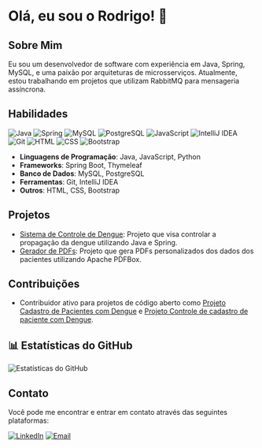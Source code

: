 # Olá, eu sou o Rodrigo! 👋

## Sobre Mim
Eu sou um desenvolvedor de software com experiência em Java, Spring, MySQL, e uma paixão por arquiteturas de microsserviços. Atualmente, estou trabalhando em projetos que utilizam RabbitMQ para mensageria assíncrona.

## Habilidades
![Java](https://img.shields.io/badge/Java-ED8B00?style=for-the-badge&logo=java&logoColor=white)
![Spring](https://img.shields.io/badge/Spring-6DB33F?style=for-the-badge&logo=spring&logoColor=white)
![MySQL](https://img.shields.io/badge/MySQL-4479A1?style=for-the-badge&logo=mysql&logoColor=white)
![PostgreSQL](https://img.shields.io/badge/PostgreSQL-336791?style=for-the-badge&logo=postgresql&logoColor=white)
![JavaScript](https://img.shields.io/badge/JavaScript-F7DF1E?style=for-the-badge&logo=javascript&logoColor=black)
![IntelliJ IDEA](https://img.shields.io/badge/IntelliJ_IDEA-000000?style=for-the-badge&logo=intellij-idea&logoColor=white)
![Git](https://img.shields.io/badge/Git-F05032?style=for-the-badge&logo=git&logoColor=white)
![HTML](https://img.shields.io/badge/HTML-E34F26?style=for-the-badge&logo=html5&logoColor=white)
![CSS](https://img.shields.io/badge/CSS-1572B6?style=for-the-badge&logo=css3&logoColor=white)
![Bootstrap](https://img.shields.io/badge/Bootstrap-563D7C?style=for-the-badge&logo=bootstrap&logoColor=white)

- **Linguagens de Programação**: Java, JavaScript, Python
- **Frameworks**: Spring Boot, Thymeleaf
- **Banco de Dados**: MySQL, PostgreSQL
- **Ferramentas**: Git, IntelliJ IDEA
- **Outros**: HTML, CSS, Bootstrap

## Projetos
- [Sistema de Controle de Dengue](https://github.com/Rodrygo-Castro/rabbitmq-consumer): Projeto que visa controlar a propagação da dengue utilizando Java e Spring.
- [Gerador de PDFs](https://github.com/Rodrygo-Castro/rabbitmq-consumer): Projeto que gera PDFs personalizados dos dados dos pacientes utilizando Apache PDFBox.

## Contribuições
- Contribuidor ativo para projetos de código aberto como [Projeto Cadastro de Pacientes com Dengue](https://github.com/Rodrygo-Castro/rabbitmq-producer) e [Projeto Controle de cadastro de paciente com Dengue](https://github.com/Rodrygo-Castro/rabbitmq-consumer).

## 📊 Estatísticas do GitHub
![Estatísticas do GitHub](https://github.com/Rodrygo-Castro)

## Contato
Você pode me encontrar e entrar em contato através das seguintes plataformas:

[![LinkedIn](https://img.shields.io/badge/-LinkedIn-blue?style=flat-square&logo=linkedin)](https://www.linkedin.com/in/rodrigo-castro-de-souza/)
[![Email](https://img.shields.io/badge/-Email-D14836?style=flat-square&logo=gmail&logoColor=white)](mailto:rodrigocd28@gmail.com)

